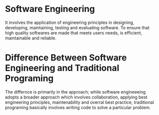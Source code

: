 # Software Engineering 
It involves the application of engineering principles 
in designing, developing, maintaining, testing and evaluating
software. To ensure that high quality softwares are made that meets users needs,
is efficient, maintainable and reliable.

# Difference Between Software Engineering and Traditional Programing
The differnce is primarily in the approach;
while software engineeeing adopts a broader approach 
which involves collaboration, applying best engineering principles,
maintenability and overral best practice,
traditional programing basically involves writing code to solve a 
particular problem.



